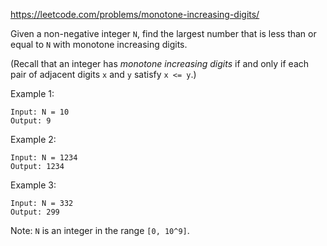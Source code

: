 https://leetcode.com/problems/monotone-increasing-digits/

Given a non-negative integer `N`, find the largest number that is less than or equal to `N` with monotone increasing digits.

(Recall that an integer has *monotone increasing digits* if and only if each pair of adjacent digits `x` and `y` satisfy `x <= y`.)

Example 1:
```
Input: N = 10
Output: 9
```
Example 2:
```
Input: N = 1234
Output: 1234
```
Example 3:
```
Input: N = 332
Output: 299
```
Note: `N` is an integer in the range `[0, 10^9]`.
